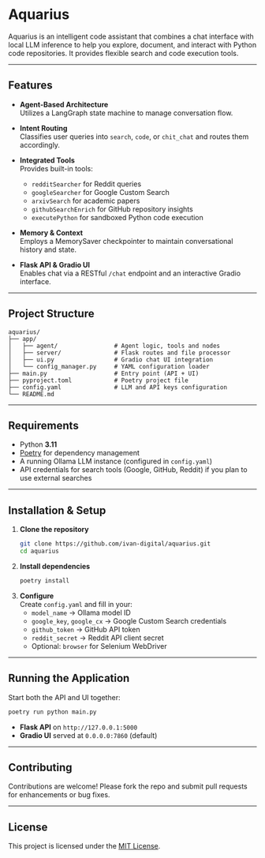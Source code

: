 # Aquarius

Aquarius is an intelligent code assistant that combines a chat interface with local LLM inference to help you explore, document, and interact with Python code repositories. It provides flexible search and code execution tools.

---

## Features

- **Agent-Based Architecture**  
  Utilizes a LangGraph state machine to manage conversation flow.

- **Intent Routing**  
  Classifies user queries into `search`, `code`, or `chit_chat` and routes them accordingly.

- **Integrated Tools**  
  Provides built-in tools:
  - `redditSearcher` for Reddit queries
  - `googleSearcher` for Google Custom Search
  - `arxivSearch` for academic papers
  - `githubSearchEnrich` for GitHub repository insights
  - `executePython` for sandboxed Python code execution

- **Memory & Context**  
  Employs a MemorySaver checkpointer to maintain conversational history and state.

- **Flask API & Gradio UI**  
  Enables chat via a RESTful `/chat` endpoint and an interactive Gradio interface.

---

## Project Structure

```
aquarius/
├── app/
│   ├── agent/                # Agent logic, tools and nodes
│   ├── server/               # Flask routes and file processor
│   ├── ui.py                 # Gradio chat UI integration
│   └── config_manager.py     # YAML configuration loader
├── main.py                   # Entry point (API + UI)
├── pyproject.toml            # Poetry project file
├── config.yaml               # LLM and API keys configuration
└── README.md
```

---

## Requirements

- Python **3.11**
- [Poetry](https://python-poetry.org/) for dependency management
- A running Ollama LLM instance (configured in `config.yaml`)
- API credentials for search tools (Google, GitHub, Reddit) if you plan to use external searches

---

## Installation & Setup

1. **Clone the repository**
   ```bash
   git clone https://github.com/ivan-digital/aquarius.git
   cd aquarius
   ```
2. **Install dependencies**
   ```bash
   poetry install
   ```
3. **Configure**  
   Create `config.yaml` and fill in your:
   - `model_name` &rarr; Ollama model ID
   - `google_key`, `google_cx` &rarr; Google Custom Search credentials
   - `github_token` &rarr; GitHub API token
   - `reddit_secret` &rarr; Reddit API client secret
   - Optional: `browser` for Selenium WebDriver

---

## Running the Application

Start both the API and UI together:

```bash
poetry run python main.py
```

- **Flask API** on `http://127.0.0.1:5000`
- **Gradio UI** served at `0.0.0.0:7860` (default)


---

## Contributing

Contributions are welcome! Please fork the repo and submit pull requests for enhancements or bug fixes.

---

## License

This project is licensed under the [MIT License](LICENSE).

